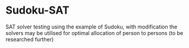 # Sudoku-SAT
SAT solver testing using the example of Sudoku, with modification the solvers may be utilised for optimal allocation of person to persons (to be researched further)
